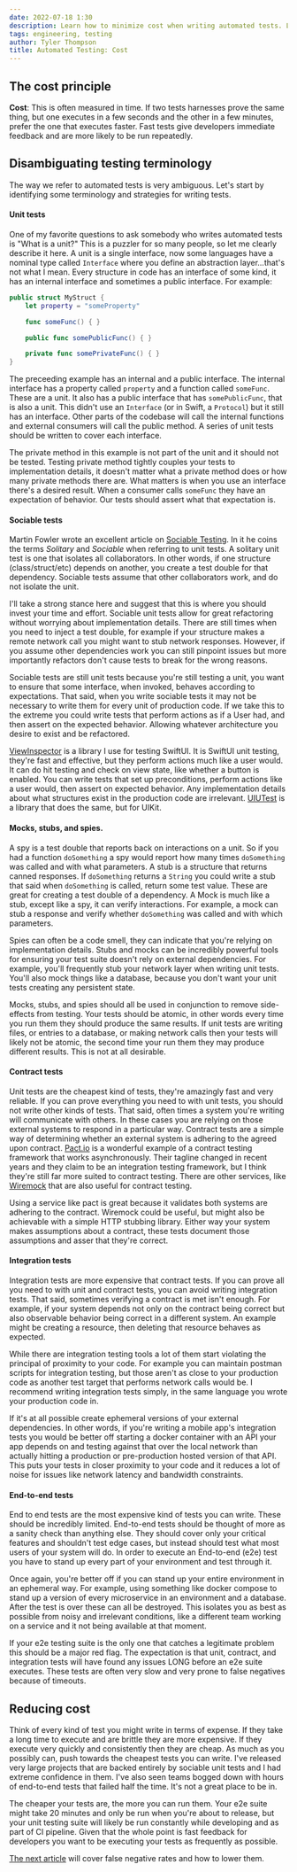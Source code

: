 ```yaml
---
date: 2022-07-18 1:30
description: Learn how to minimize cost when writing automated tests. Learn about the different kinds of tests you might write and where to invest your time.
tags: engineering, testing
author: Tyler Thompson
title: Automated Testing: Cost
---
```


## The cost principle
**Cost**: This is often measured in time. If two tests harnesses prove the same thing, but one executes in a few seconds and the other in a few minutes, prefer the one that executes faster. Fast tests give developers immediate feedback and are more likely to be run repeatedly.

## Disambiguating testing terminology
The way we refer to automated tests is very ambiguous. Let's start by identifying some terminology and strategies for writing tests. 

#### Unit tests
One of my favorite questions to ask somebody who writes automated tests is "What is a unit?" This is a puzzler for so many people, so let me clearly describe it here. A unit is a single interface, now some languages have a nominal type called `Interface` where you define an abstraction layer...that's not what I mean. Every structure in code has an interface of some kind, it has an internal interface and sometimes a public interface. For example:

```swift
public struct MyStruct {
    let property = "someProperty"

    func someFunc() { }

    public func somePublicFunc() { }

    private func somePrivateFunc() { }
}
```

The preceeding example has an internal and a public interface. The internal interface has a property called `property` and a function called `someFunc`. These are a unit. It also has a public interface that has `somePublicFunc`, that is also a unit. This didn't use an `Interface` (or in Swift, a `Protocol`) but it still has an interface. Other parts of the codebase will call the internal functions and external consumers will call the public method. A series of unit tests should be written to cover each interface. 

The private method in this example is not part of the unit and it should not be tested. Testing private method tightly couples your tests to implementation details, it doesn't matter what a private method does or how many private methods there are. What matters is when you use an interface there's a desired result. When a consumer calls `someFunc` they have an expectation of behavior. Our tests should assert what that expectation is.

#### Sociable tests
Martin Fowler wrote an excellent article on [Sociable Testing](https://martinfowler.com/bliki/UnitTest.html). In it he coins the terms *Solitary* and *Sociable* when referring to unit tests. A solitary unit test is one that isolates all collaborators. In other words, if one structure (class/struct/etc) depends on another, you create a test double for that dependency. Sociable tests assume that other collaborators work, and do not isolate the unit. 

I'll take a strong stance here and suggest that this is where you should invest your time and effort. Sociable unit tests allow for great refactoring without worrying about implementation details. There are still times when you need to inject a test double, for example if your structure makes a remote network call you might want to stub network responses. However, if you assume other dependencies work you can still pinpoint issues but more importantly refactors don't cause tests to break for the wrong reasons.

Sociable tests are still unit tests because you're still testing a unit, you want to ensure that some interface, when invoked, behaves according to expectations. That said, when you write sociable tests it may not be necessary to write them for every unit of production code. If we take this to the extreme you could write tests that perform actions as if a User had, and then assert on the expected behavior. Allowing whatever architecture you desire to exist and be refactored.

[ViewInspector](https://github.com/nalexn/ViewInspector) is a library I use for testing SwiftUI. It is SwiftUI unit testing, they're fast and effective, but they perform actions much like a user would. It can do hit testing and check on view state, like whether a button is enabled. You can write tests that set up preconditions, perform actions like a user would, then assert on expected behavior. Any implementation details about what structures exist in the production code are irrelevant. [UIUTest](https://github.com/nallick/UIUTest) is a library that does the same, but for UIKit.

#### Mocks, stubs, and spies.
A spy is a test double that reports back on interactions on a unit. So if you had a function `doSomething` a spy would report how many times `doSomething` was called and with what parameters. A stub is a structure that returns canned responses. If `doSomething` returns a `String` you could write a stub that said when `doSomething` is called, return some test value. These are great for creating a test double of a dependency. A Mock is much like a stub, except like a spy, it can verify interactions. For example, a mock can stub a response and verify whether `doSomething` was called and with which parameters.

Spies can often be a code smell, they can indicate that you're relying on implementation details. Stubs and mocks can be incredibly powerful tools for ensuring your test suite doesn't rely on external dependencies. For example, you'll frequently stub your network layer when writing unit tests. You'll also mock things like a database, because you don't want your unit tests creating any persistent state.

Mocks, stubs, and spies should all be used in conjunction to remove side-effects from testing. Your tests should be atomic, in other words every time you run them they should produce the same results. If unit tests are writing files, or entries to a database, or making network calls then your tests will likely not be atomic, the second time your run them they may produce different results. This is not at all desirable.

#### Contract tests
Unit tests are the cheapest kind of tests, they're amazingly fast and very reliable. If you can prove everything you need to with unit tests, you should not write other kinds of tests. That said, often times a system you're writing will communicate with others. In these cases you are relying on those external systems to respond in a particular way. Contract tests are a simple way of determining whether an external system is adhering to the agreed upon contract. [Pact.io](https://pact.io) is a wonderful example of a contract testing framework that works asynchronously. Their tagline changed in recent years and they claim to be an integration testing framework, but I think they're still far more suited to contract testing. There are other services, like [Wiremock](https://wiremock.org/) that are also useful for contract testing. 

Using a service like pact is great because it validates both systems are adhering to the contract. Wiremock could be useful, but might also be achievable with a simple HTTP stubbing library. Either way your system makes assumptions about a contract, these tests document those assumptions and asser that they're correct.

#### Integration tests
Integration tests are more expensive that contract tests. If you can prove all you need to with unit and contract tests, you can avoid writing integration tests. That said, sometimes verifying a contract is met isn't enough. For example, if your system depends not only on the contract being correct but also observable behavior being correct in a different system. An example might be creating a resource, then deleting that resource behaves as expected. 

While there are integration testing tools a lot of them start violating the principal of proximity to your code. For example you can maintain postman scripts for integration testing, but those aren't as close to your production code as another test target that performs network calls would be. I recommend writing integration tests simply, in the same language you wrote your production code in.

If it's at all possible create ephemeral versions of your external dependencies. In other words, if you're writing a mobile app's integration tests you would be better off starting a docker container with an API your app depends on and testing against that over the local network than actually hitting a production or pre-production hosted version of that API. This puts your tests in closer proximity to your code and it reduces a lot of noise for issues like network latency and bandwidth constraints. 

#### End-to-end tests
End to end tests are the most expensive kind of tests you can write. These should be incredibly limited. End-to-end tests should be thought of more as a sanity check than anything else. They should cover only your critical features and shouldn't test edge cases, but instead should test what most users of your system will do. In order to execute an End-to-end (e2e) test you have to stand up every part of your environment and test through it. 

Once again, you're better off if you can stand up your entire environment in an ephemeral way. For example, using something like docker compose to stand up a version of every microservice in an environment and a database. After the test is over these can all be destroyed. This isolates you as best as possible from noisy and irrelevant conditions, like a different team working on a service and it not being available at that moment.

If your e2e testing suite is the only one that catches a legitimate problem this should be a major red flag. The expectation is that unit, contract, and integration tests will have found any issues LONG before an e2e suite executes. These tests are often very slow and very prone to false negatives because of timeouts.

## Reducing cost
Think of every kind of test you might write in terms of expense. If they take a long time to execute and are brittle they are more expensive. If they execute very quickly and consistently then they are cheap. As much as you possibly can, push towards the cheapest tests you can write. I've released very large projects that are backed entirely by sociable unit tests and I had extreme confidence in them. I've also seen teams bogged down with hours of end-to-end tests that failed half the time. It's not a great place to be in. 

The cheaper your tests are, the more you can run them. Your e2e suite might take 20 minutes and only be run when you're about to release, but your unit testing suite will likely be run constantly while developing and as part of CI pipeline. Given that the whole point is fast feedback for developers you want to be executing your tests as frequently as possible.

[The next article](https://www.aprincipalengineer.com/blog/automated-testing-false-negative-rate/index.html) will cover false negative rates and how to lower them.